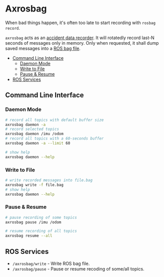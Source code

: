# Axrosbag <!-- omit in toc -->

When bad things happen, it's often too late to start recording with `rosbag record`.

`axrosbag` acts as an [accident data recorder](https://en.wikipedia.org/wiki/Accident_data_recorder).
It will rotatedly record last-N seconds of messages only in memory.
Only when requested, it shall dump saved messages into a [ROS bag file](http://wiki.ros.org/Bags).

- [Command Line Interface](#command-line-interface)
  - [Daemon Mode](#daemon-mode)
  - [Write to File](#write-to-file)
  - [Pause & Resume](#pause--resume)
- [ROS Services](#ros-services)

## Command Line Interface

### Daemon Mode

```bash
# record all topics with default buffer size
axrosbag daemon -a
# record selected topics
axrosbag daemon /imu /odom
# record all topics with a 60-seconds buffer
axrosbag daemon -a --limit 60

# show help
axrosbag daemon --help
```

### Write to File

```bash
# write recorded messages into file.bag
axrosbag write -f file.bag
# show help
axrosbag daemon --help
```

### Pause & Resume

```bash
# pause recording of some topics
axrosbag pause /imu /odom

# resume recording of all topics
axrosbag resume --all
```

## ROS Services

- `/axrosbag/write` - Write ROS bag file.
- `/axrosbag/pause` - Pause or resume recoding of some/all topics.
